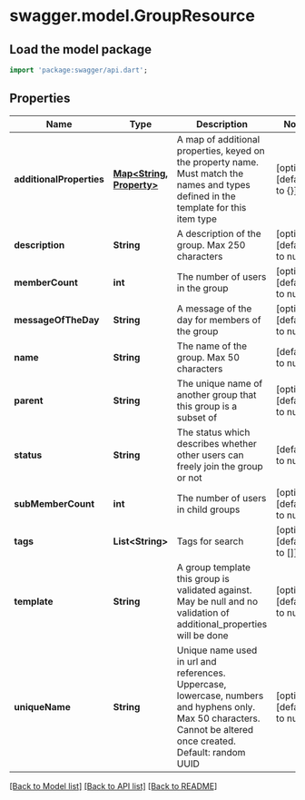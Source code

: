 # swagger.model.GroupResource

## Load the model package
```dart
import 'package:swagger/api.dart';
```

## Properties
Name | Type | Description | Notes
------------ | ------------- | ------------- | -------------
**additionalProperties** | [**Map&lt;String, Property&gt;**](Property.md) | A map of additional properties, keyed on the property name.  Must match the names and types defined in the template for this item type | [optional] [default to {}]
**description** | **String** | A description of the group. Max 250 characters | [optional] [default to null]
**memberCount** | **int** | The number of users in the group | [optional] [default to null]
**messageOfTheDay** | **String** | A message of the day for members of the group | [optional] [default to null]
**name** | **String** | The name of the group. Max 50 characters | [default to null]
**parent** | **String** | The unique name of another group that this group is a subset of | [optional] [default to null]
**status** | **String** | The status which describes whether other users can freely join the group or not | [default to null]
**subMemberCount** | **int** | The number of users in child groups | [optional] [default to null]
**tags** | **List&lt;String&gt;** | Tags for search | [optional] [default to []]
**template** | **String** | A group template this group is validated against. May be null and no validation of additional_properties will be done | [optional] [default to null]
**uniqueName** | **String** | Unique name used in url and references. Uppercase, lowercase, numbers and hyphens only. Max 50 characters. Cannot be altered once created. Default: random UUID | [optional] [default to null]

[[Back to Model list]](../README.md#documentation-for-models) [[Back to API list]](../README.md#documentation-for-api-endpoints) [[Back to README]](../README.md)


